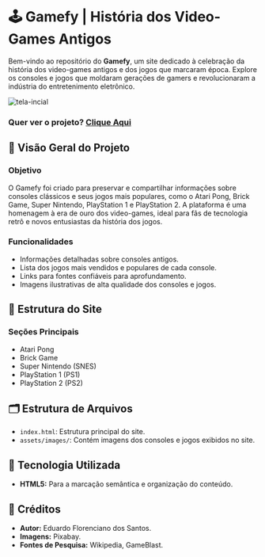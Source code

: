 # 🕹️ Gamefy | História dos Video-Games Antigos

Bem-vindo ao repositório do **Gamefy**, um site dedicado à celebração da história dos video-games antigos e dos jogos que marcaram época. Explore os consoles e jogos que moldaram gerações de gamers e revolucionaram a indústria do entretenimento eletrônico.

![tela-incial](https://github.com/user-attachments/assets/d82733eb-da0f-438b-9dad-44dec9437e66)

<h3>Quer ver o projeto? <a href="https://eduardoflorenciano.github.io/historia-dos-video-games-antigos/">Clique Aqui</a></h3>

## 👀 Visão Geral do Projeto

### Objetivo
O Gamefy foi criado para preservar e compartilhar informações sobre consoles clássicos e seus jogos mais populares, como o Atari Pong, Brick Game, Super Nintendo, PlayStation 1 e PlayStation 2. A plataforma é uma homenagem à era de ouro dos video-games, ideal para fãs de tecnologia retrô e novos entusiastas da história dos jogos.

### Funcionalidades
- Informações detalhadas sobre consoles antigos.
- Lista dos jogos mais vendidos e populares de cada console.
- Links para fontes confiáveis para aprofundamento.
- Imagens ilustrativas de alta qualidade dos consoles e jogos.

## 🦾 Estrutura do Site

### **Seções Principais**

- Atari Pong
- Brick Game
- Super Nintendo (SNES)
- PlayStation 1 (PS1)
- PlayStation 2 (PS2)

## 🗂️ Estrutura de Arquivos

- `index.html`: Estrutura principal do site.
- `assets/images/`: Contém imagens dos consoles e jogos exibidos no site.

## 🤖 Tecnologia Utilizada

- **HTML5:** Para a marcação semântica e organização do conteúdo.

## 🔎 Créditos

- **Autor:** Eduardo Florenciano dos Santos.
- **Imagens:** Pixabay.
- **Fontes de Pesquisa:** Wikipedia, GameBlast.
